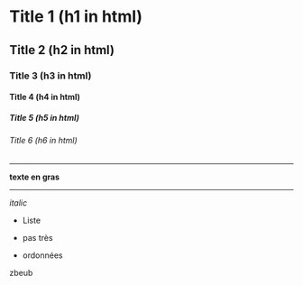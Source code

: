 # Title 1 (h1 in html)
## Title 2 (h2 in html)
### Title 3 (h3 in html)
#### Title 4 (h4 in html)
##### Title 5 (h5 in html)
###### Title 6 (h6 in html)

---

**texte en gras**

------

*italic*

* Liste
- pas très
+ ordonnées

zbeub